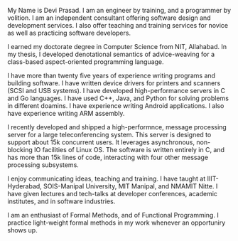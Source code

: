 My Name is Devi Prasad. I am an engineer by training, and a programmer by volition.
I am an independent consultant offering software design and development services.
I also offer teaching and training services for novice as well as practicing software
developers.

I earned my doctorate degree in Computer Science from NIT, Allahabad.
In my thesis, I developed denotational semantics of advice-weaving for a
class-based aspect-oriented programming language.

I have more than twenty five years of experience writing programs and building software.
I have written device drivers for printers and scanners (SCSI and USB systems). I
have developed high-performance servers in C and Go languages. I have used C++, Java,
and Python for solving problems in different doamins. I have experience writing Android 
applications. I also have experience writing ARM assembly.

I recently developed and shipped a high-performnce, message processing server for a large
teleconferencing system. This server is designed to support about 15k concurrent users.
It leverages asynchronous, non-blocking IO facilities of Linux OS. The software is
written entirely in C, and has more than 15k lines of code, interacting with four other 
message processing subsystems.

I enjoy communicating ideas, teaching and training. I have taught at IIIT-Hyderabad, 
SOIS-Manipal University, MIT Manipal, and NMAMIT Nitte. I have given lectures and tech-talks
at developer conferences, academic institutes, and in software industries.

I am an enthusiast of Formal Methods, and of Functional Programming. I practice light-weight
formal methods in my work whenever an opportuniry shows up.
